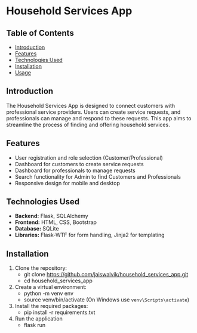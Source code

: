 # Household Services App

## Table of Contents
- [Introduction](#introduction)
- [Features](#features)
- [Technologies Used](#technologies-used)
- [Installation](#installation)
- [Usage](#usage)

## Introduction
The Household Services App is designed to connect customers with professional service providers. Users can create service requests, and professionals can manage and respond to these requests. This app aims to streamline the process of finding and offering household services.

## Features
- User registration and role selection (Customer/Professional)
- Dashboard for customers to create service requests
- Dashboard for professionals to manage requests
- Search functionality for Admin to find Customers and Professionals
- Responsive design for mobile and desktop

## Technologies Used
- **Backend:** Flask, SQLAlchemy
- **Frontend:** HTML, CSS, Bootstrap
- **Database:** SQLite
- **Libraries:** Flask-WTF for form handling, Jinja2 for templating

## Installation
1. Clone the repository:
   - git clone https://github.com/jaiswalvik/household_services_app.git
   - cd household_services_app
2. Create a virtual environment:
   - python -m venv env
   - source venv/bin/activate (On Windows use `venv\Scripts\activate`)
4. Install the required packages:
   - pip install -r requirements.txt
5. Run the application
   - flask run

